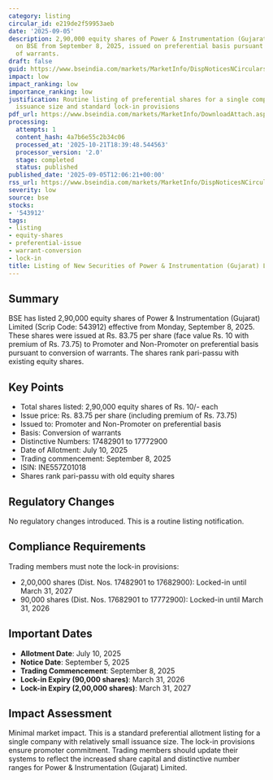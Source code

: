 ```yaml
---
category: listing
circular_id: e219de2f59953aeb
date: '2025-09-05'
description: 2,90,000 equity shares of Power & Instrumentation (Gujarat) Limited listed
  on BSE from September 8, 2025, issued on preferential basis pursuant to conversion
  of warrants.
draft: false
guid: https://www.bseindia.com/markets/MarketInfo/DispNoticesNCirculars.aspx?Noticeid={8F6675CA-AA89-4B0D-AB27-EF3F2DF18585}&noticeno=20250905-17&dt=09/05/2025&icount=17&totcount=43&flag=0
impact: low
impact_ranking: low
importance_ranking: low
justification: Routine listing of preferential shares for a single company with modest
  issuance size and standard lock-in provisions
pdf_url: https://www.bseindia.com/markets/MarketInfo/DownloadAttach.aspx?id=20250905-17&attachedId=
processing:
  attempts: 1
  content_hash: 4a7b6e55c2b34c06
  processed_at: '2025-10-21T18:39:48.544563'
  processor_version: '2.0'
  stage: completed
  status: published
published_date: '2025-09-05T12:06:21+00:00'
rss_url: https://www.bseindia.com/markets/MarketInfo/DispNoticesNCirculars.aspx?Noticeid={8F6675CA-AA89-4B0D-AB27-EF3F2DF18585}&noticeno=20250905-17&dt=09/05/2025&icount=17&totcount=43&flag=0
severity: low
source: bse
stocks:
- '543912'
tags:
- listing
- equity-shares
- preferential-issue
- warrant-conversion
- lock-in
title: Listing of New Securities of Power & Instrumentation (Gujarat) Limited
---
```


## Summary

BSE has listed 2,90,000 equity shares of Power & Instrumentation (Gujarat) Limited (Scrip Code: 543912) effective from Monday, September 8, 2025. These shares were issued at Rs. 83.75 per share (face value Rs. 10 with premium of Rs. 73.75) to Promoter and Non-Promoter on preferential basis pursuant to conversion of warrants. The shares rank pari-passu with existing equity shares.

## Key Points

- Total shares listed: 2,90,000 equity shares of Rs. 10/- each
- Issue price: Rs. 83.75 per share (including premium of Rs. 73.75)
- Issued to: Promoter and Non-Promoter on preferential basis
- Basis: Conversion of warrants
- Distinctive Numbers: 17482901 to 17772900
- Date of Allotment: July 10, 2025
- Trading commencement: September 8, 2025
- ISIN: INE557Z01018
- Shares rank pari-passu with old equity shares

## Regulatory Changes

No regulatory changes introduced. This is a routine listing notification.

## Compliance Requirements

Trading members must note the lock-in provisions:
- 2,00,000 shares (Dist. Nos. 17482901 to 17682900): Locked-in until March 31, 2027
- 90,000 shares (Dist. Nos. 17682901 to 17772900): Locked-in until March 31, 2026

## Important Dates

- **Allotment Date**: July 10, 2025
- **Notice Date**: September 5, 2025
- **Trading Commencement**: September 8, 2025
- **Lock-in Expiry (90,000 shares)**: March 31, 2026
- **Lock-in Expiry (2,00,000 shares)**: March 31, 2027

## Impact Assessment

Minimal market impact. This is a standard preferential allotment listing for a single company with relatively small issuance size. The lock-in provisions ensure promoter commitment. Trading members should update their systems to reflect the increased share capital and distinctive number ranges for Power & Instrumentation (Gujarat) Limited.